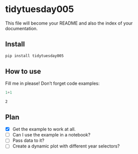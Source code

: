 # tidytuesday005

<!-- WARNING: THIS FILE WAS AUTOGENERATED! DO NOT EDIT! -->

This file will become your README and also the index of your
documentation.

## Install

``` sh
pip install tidytuesday005
```

## How to use

Fill me in please! Don’t forget code examples:

``` python
1+1
```

    2

## Plan

- [x] Get the example to work at all.
- [ ] Can I use the example in a notebook?
- [ ] Pass data to it?
- [ ] Create a dynamic plot with different year selectors?
